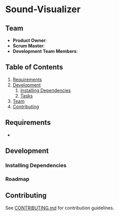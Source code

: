 # Sound-Visualizer

> 

## Team

  - __Product Owner__: 
  - __Scrum Master__: 
  - __Development Team Members__: 

## Table of Contents

<!-- 1. [Usage](#Usage) -->
1. [Requirements](#requirements)
1. [Development](#development)
    1. [Installing Dependencies](#installing-dependencies)
    1. [Tasks](#tasks)
1. [Team](#team)
1. [Contributing](#contributing)

<!-- ## Usage -->
<!-- 
> For demo, please visit: [https://green-snake-platinum-kangaroo.herokuapp.com/](https://green-snake-platinum-kangaroo.herokuapp.com/)
 -->
## Requirements

- 

## Development

### Installing Dependencies



### Roadmap




## Contributing

See [CONTRIBUTING.md](CONTRIBUTING.md) for contribution guidelines.
